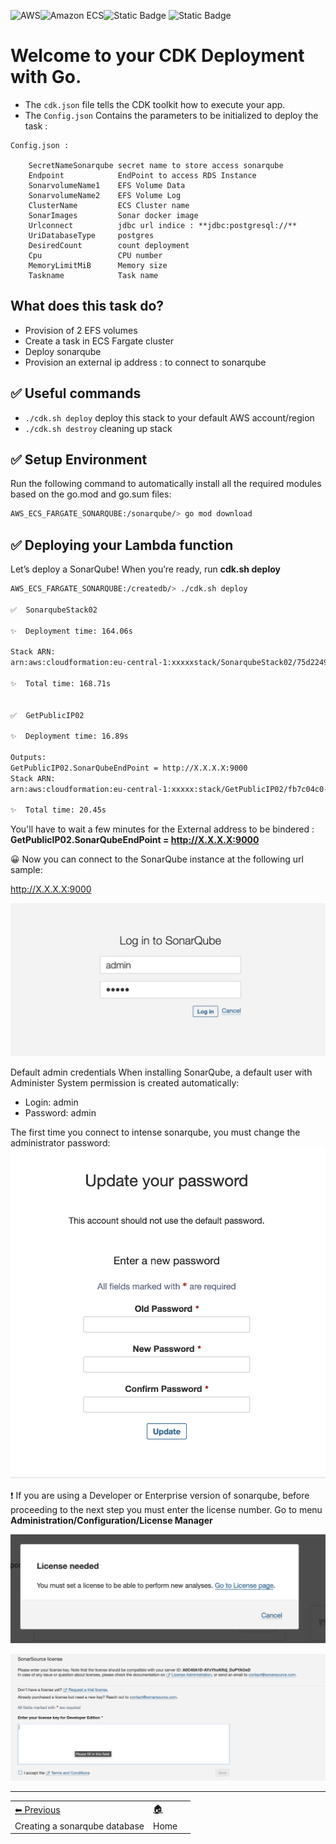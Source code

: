 ![AWS](https://img.shields.io/badge/AWS-%23FF9900.svg?style=for-the-badge&logo=amazon-aws&logoColor=white)![Amazon ECS](https://img.shields.io/static/v1?style=for-the-badge&message=Amazon+ECS&color=222222&logo=Amazon+ECS&logoColor=FF9900&label=)![Static Badge](https://img.shields.io/badge/Go-v1.21-blue:) ![Static Badge](https://img.shields.io/badge/AWS_CDK-v2.115.0-blue:)


# Welcome to your CDK Deployment with Go.

* The `cdk.json` file tells the CDK toolkit how to execute your app.
* The `Config.json` Contains the parameters to be initialized to deploy the task :


```
Config.json :

    SecretNameSonarqube secret name to store access sonarqube
	Endpoint            EndPoint to access RDS Instance
	SonarvolumeName1    EFS Volume Data
	SonarvolumeName2    EFS Volume Log
	ClusterName         ECS Cluster name
	SonarImages         Sonar docker image
	Urlconnect          jdbc url indice : **jdbc:postgresql://**
	UriDatabaseType     postgres
	DesiredCount        count deployment
	Cpu                 CPU number
	MemoryLimitMiB      Memory size
	Taskname            Task name
```

## What does this task do?

- Provision of 2 EFS volumes
- Create a task in ECS Fargate cluster
- Deploy sonarqube
- Provision an external ip address : to connect to sonarqube


## ✅ Useful commands

 * `./cdk.sh deploy`      deploy this stack to your default AWS account/region
 * `./cdk.sh destroy`     cleaning up stack

## ✅ Setup Environment

Run the following command to automatically install all the required modules based on the go.mod and go.sum files:

```bash
AWS_ECS_FARGATE_SONARQUBE:/sonarqube/> go mod download

```
## ✅ Deploying your Lambda function

Let’s deploy a SonarQube! When you’re ready, run **cdk.sh deploy**

```bash
AWS_ECS_FARGATE_SONARQUBE:/createdb/> ./cdk.sh deploy

✅  SonarqubeStack02

✨  Deployment time: 164.06s

Stack ARN:
arn:aws:cloudformation:eu-central-1:xxxxxstack/SonarqubeStack02/75d22490-9ea6-11ee-abb5-02cf4265638b

✨  Total time: 168.71s


✅  GetPublicIP02

✨  Deployment time: 16.89s

Outputs:
GetPublicIP02.SonarQubeEndPoint = http://X.X.X.X:9000
Stack ARN:
arn:aws:cloudformation:eu-central-1:xxxxx:stack/GetPublicIP02/fb7c04c0-9ea7-11ee-b29d-029678f61543

✨  Total time: 20.45s

```

You'll have to wait a few minutes for the External address to be bindered :
**GetPublicIP02.SonarQubeEndPoint = http://X.X.X.X:9000**

😀 Now you can connect to the SonarQube instance at the following url sample:

http://X.X.X.X:9000


 ![SonarQube Login](images/sonarlogin.png)

Default admin credentials
When installing SonarQube, a default user with Administer System permission is created automatically:

* Login: admin
* Password: admin

The first time you connect to intense sonarqube, you must change the administrator password:
 ![SonarQube passwd](images/changepass.png)


❗️ If you are using a Developer or Enterprise version of sonarqube, before proceeding to the next step you must enter the license number.
Go to menu  **Administration/Configuration/License Manager**

 ![SonarQube license](images/needlicense.png)

  ![SonarQube Add license](images/addlicense.png)


-----
<table>
<tr style="border: 0px transparent">
	<td style="border: 0px transparent"> <a href="../createdb/README.md" title="Creating a sonarqube databaser">⬅ Previous</a></td><td style="border: 0px transparent"><a href="../README.md" title="home">🏠</a></td>
</tr>
<tr style="border: 0px transparent">
<td style="border: 0px transparent">Creating a sonarqube database</td><td style="border: 0px transparent">Home</td><td style="border: 0px transparent"></td>
</tr>

</table>
